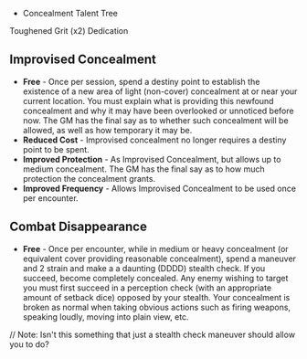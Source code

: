 * Concealment Talent Tree

Toughened
Grit (x2)
Dedication

## Improvised Concealment
* **Free** - Once per session, spend a destiny point to establish the existence of a new area of light (non-cover) concealment at or near your current location. You must explain what is providing this newfound concealment and why it may have been overlooked or unnoticed before now. The GM has the final say as to whether such concealment will be allowed, as well as how temporary it may be.
* **Reduced Cost** - Improvised concealment no longer requires a destiny point to be spent.
* **Improved Protection** - As Improvised Concealment, but allows up to medium concealment. The GM has the final say as to how much protection the concealment grants.
* **Improved Frequency** - Allows Improvised Concealment to be used once per encounter.

## Combat Disappearance
* **Free** - Once per encounter, while in medium or heavy concealment (or equivalent cover providing reasonable concealment), spend a maneuver and 2 strain and make a a daunting (DDDD) stealth check. If you succeed, become completely concealed. Any enemy wishing to target you must first succeed in a perception check (with an appropriate amount of setback dice) opposed by your stealth. Your concealment is broken as normal when taking obvious actions such as firing weapons, speaking loudly, moving into plain view, etc.

// Note: Isn't this something that just a stealth check maneuver should allow you to do?